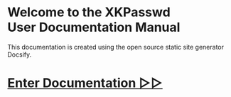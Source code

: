 # Welcome to the XKPasswd</br>User Documentation Manual

This documentation is created using the open source static site generator Docsify.

# [Enter Documentation ▷▷](./README.md) 